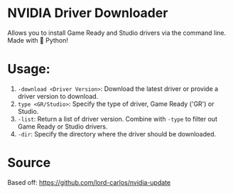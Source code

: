 # NVIDIA Driver Downloader
Allows you to install Game Ready and Studio drivers via the command line. Made with 🐍 Python!

# Usage:
1. `-download <Driver Version>`: Download the latest driver or provide a driver version to download.
2. `type <GR/Studio>`: Specify the type of driver, Game Ready ('GR') or Studio.
3. `-list`: Return a list of driver version. Combine with `-type` to filter out Game Ready or Studio drivers.
4. `-dir`: Specify the directory where the driver should be downloaded. 

# Source
Based off: https://github.com/lord-carlos/nvidia-update
